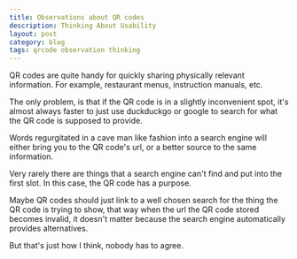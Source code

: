 ```yaml
---
title: Observations about QR codes
description: Thinking About Usability
layout: post
category: blog
tags: qrcode observation thinking
---
```


QR codes are quite handy for quickly sharing physically relevant information. For example, restaurant menus, instruction manuals, etc.

The only problem, is that if the QR code is in a slightly inconvenient spot, it's almost always faster to just use duckduckgo or google to search for what the QR code is supposed to provide.

Words regurgitated in a cave man like fashion into a search engine will either bring you to the QR code's url, or a better source to the same information.

Very rarely there are things that a search engine can't find and put into the first slot. In this case, the QR code has a purpose.

Maybe QR codes should just link to a well chosen search for the thing the QR code is trying to show, that way when the url the QR code stored becomes invalid, it doesn't matter because the search engine automatically provides alternatives.

But that's just how I think, nobody has to agree.
